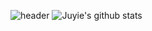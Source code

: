 ![header](https://capsule-render.vercel.app/api?type=soft&color=auto&height=150&section=header&text=Juyie%20Hwang&fontSize=90)
![Juyie's github stats](https://github-readme-stats.vercel.app/api?username=Juyie&show_icons=true)
<!--
**Juyie/Juyie** is a ✨ _special_ ✨ repository because its `README.md` (this file) appears on your GitHub profile.

Here are some ideas to get you started:

- 🔭 I’m currently working on ...
- 🌱 I’m currently learning ...
- 👯 I’m looking to collaborate on ...
- 🤔 I’m looking for help with ...
- 💬 Ask me about ...
- 📫 How to reach me: ...
- 😄 Pronouns: ...
- ⚡ Fun fact: ...
-->
